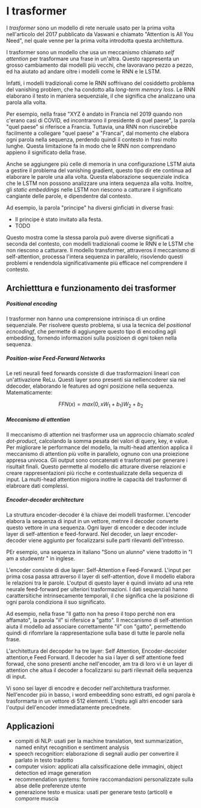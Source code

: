 <!-- https://www.geeksforgeeks.org/getting-started-with-transformers/ -->

# I trasformer

I *trasformer* sono un modello di rete neruale usato per la prima volta nell'articolo del 2017 pubblicato da Vaswani e chiamato "Attention is All You Need", nel quale venne per la prima volta introdotta questa architettura. 

I trasformer sono un modello che usa un meccanismo chiamato *self attention* per trasformare una frase in un'altra. Questo rappresenta un grosso cambiamento dai modelli più vecchi, che lavoravano pezzo a pezzo, ed ha aiutato ad andare oltre i modelli come le RNN e le LSTM.

Infatti, i modelli tradizionali come le RNN soffrivano del cosiddetto problema del vanishing problem, che ha condotto alla *long-term memory loss*. Le RNN elaborano il testo in maniera sequenziale, il che significa che analizzano una parola alla volta.

Per esempio, nella frase "XYZ è andato in Francia nel 2019 quando non c'erano casi di COVID, ed incontrarono il presidente di quel paese", la parola "quel paese" si riferisce a Francia. Tuttavia, una RNN non riuscirebbe facilmente a collegare "quel paese" a "Francai", dal momento che elabora ogni parola nella sequenza, perdendo quindi il contesto in frasi molto lunghe. Questa limitazione fa in modo che le RNN non comprendano appieno il significato della frase.

Anche se aggiungere più celle di memoria in una configurazione LSTM aiuta a gestire il problema del vanishing gradient, questo tipo dir ete continua ad elaborare le parole una alla volta. Questa elaborazione sequenziale indica che le LSTM non possono analizzare una intera sequenza alla volta. Inoltre, gli *static embeddings* nelle LSTM non riescono a catturare il significato cangiante delle parole, e dipendentre dal contesto.

Ad esempio, la parola "principe" ha diversi ginficiati in diverse frasi:

* Il principe è stato invitato alla festa.
* TODO

Questo mostra come la stessa parola può avere diverse significati a seconda del contesto, con modelli tradizionali coome le RNN e le LSTM che non riescono a catturare. Il modello transformer, attraveros il meccanismo di self-attention, processa l'intera sequenza in parallelo, risovlendo questi problemi e rendendola significativamente più efficace nel comprendere il contesto.

## Archietttura e funzionamento dei trasformer

##### Positional encoding

I trasformer non hanno una comprensione intrinisca di un ordine sequenziale. Per risolvere questo problema, si usa la tecnica del *positional ecncodingf*, che permette di aggiungere questo tipo di encoding agli embedding, fornendo informazioni sulla posizioen di ogni token nella sequenza.

<!-- https://www.geeksforgeeks.org/positional-encoding-in-transformers/ -->

##### Position-wise Feed-Forward Networks

Le reti neurali feed forwards consiste di due trasformazioni lineari con un'attivazione ReLu. Questi layer sono presenti sia nellìencoderer sia nel ddecoder, elaborando le features ad ogni posizione nella sequenza. Matematicamente:

$$
FFN(x) = max(0, xW_1 + b_1) W_2 + b_2
$$

##### Meccanismo di attention

Il meccanismo di attention nei trasformer usa un approccio chiamato *scaled dot-product*, calcolando la somma pesata dei valori di query, key, e value. Per migliorare le performance del modello, la multi-head attention applica il meccanismo di attention più volte in parallelo, ognuno con una proiezione appresa univoca. Gli output sono  concatenati e trasformati per generare i risultait finali. Questo permette al modello dic atturare diverse relazioni e creare rappresentazioni più ricche e contestualizzate della sequenza di input. La multi-head attention migiora inotlre le capacità del trasformer di elabroare dati complessi.

<!-- https://www.geeksforgeeks.org/ml-attention-mechanism/ -->

##### Encoder-decoder architecture

La struttura encoder-decoder è la chiave dei modelli trasformer. L'encoder elabora la sequenza di input in un vettore, metnre il decoder converte questo vettore in una sequenza. Ogni layer di encoder e decoder include layer di self-attention e feed-forward. Nel decoder, un laeyr encoder-decoder viene aggiunto per focalizzarsi sulle parti rilevanti dell'intresso.

PEr esempio, una sequenza in italiano "Sono un alunno" viene tradotto in "I am a studewntr " in inglese.

L'encoder consiste di due layer: Self-Attention e Feed-Forward. L'input per prima cosa passa attraverso il layer di self-attention, dove il modello elabora le relazioni tra le parole. L'output di questo layer è quindi inviato ad una rete neurale feed-forward per ulteriori trasformazioni. I dati sequenziali hanno carattersitiche intrinsecamente temporali, il che significa che la posizione di ogni parola condiziona il suo significato.

Ad esempio, nella frase "Il gatto non ha preso il topo perché non era affamato", la parola "il" si rifersice a "gatto". Il meccanismo di self-attention aiuta il modello ad associare correttamente "il" con "gatto", permettendo quindi di rifomrlare la rappresentazione sulla base di tutte le parole nella frase.

L'architettura del decopder ha tre layer: Self Attention, Encoder-decoider attention,e  Feed Forward. Il decoder ha sia i layer di self attentione  feed forwad, che sono presenti anche nell'encoder, am tra di loro vi è un layer di attention che aitua il decoder a focalizzarsi su parti rilevnait della sequenza di input.

Vi sono sei layer di encodre e decoder nell'architettura trasformer. Nell'encoder più in basso, i word embeedding sono estratti, ed ogni parola è trasformarta in un vettore di 512 elementi. L'inptu agli altri encoder sarà l'outpui dell'encoder immediatamente precednete.

## Applicazioni

* compiti di NLP: usati per la machine translation, text summarization, named enityt recognition e sentiment analysis
* speech recognition: elaborazione di segnali audio per convertire il parlato in testo tradotto
* computer vision: applicati alla calssificazione delle immagini, object detection ed image generation
* recommendation systems: fornire raccomandazioni personalizzate sulla abse delle preferenze utente
* generazione testo e musica: usati per generare testo (articoli) e comporre muscia
